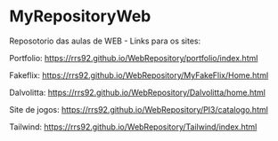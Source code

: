 # MyRepositoryWeb

Reposotorio das aulas de WEB - Links para os sites:

Portfolio: https://rrs92.github.io/WebRepository/portfolio/index.html

Fakeflix: https://rrs92.github.io/WebRepository/MyFakeFlix/Home.html

Dalvolitta: https://rrs92.github.io/WebRepository/Dalvolitta/home.html

Site de jogos: https://rrs92.github.io/WebRepository/PI3/catalogo.html

Tailwind: https://rrs92.github.io/WebRepository/Tailwind/index.html

